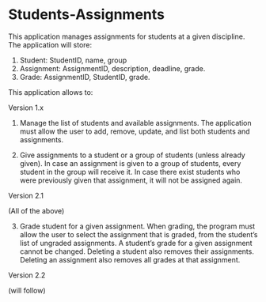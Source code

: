 # Students-Assignments
This application manages assignments for students at a given discipline. The application
will store:

1. Student: StudentID, name, group
2. Assignment: AssignmentID, description, deadline, grade.
3. Grade: AssignmentID, StudentID, grade.

This application allows to:

Version 1.x

1. Manage the list of students and available assignments. The application must allow the user to
add, remove, update, and list both students and assignments.

2. Give assignments to a student or a group of students (unless already given). In case an
assignment is given to a group of students, every student in the group will receive it. In case
there exist students who were previously given that assignment, it will not be assigned again.

Version 2.1

(All of the above)

3. Grade student for a given assignment. When grading, the program must allow the user to select
the assignment that is graded, from the student’s list of ungraded assignments. A student’s
grade for a given assignment cannot be changed. Deleting a student also removes their
assignments. Deleting an assignment also removes all grades at that assignment.

Version 2.2

(will follow)
